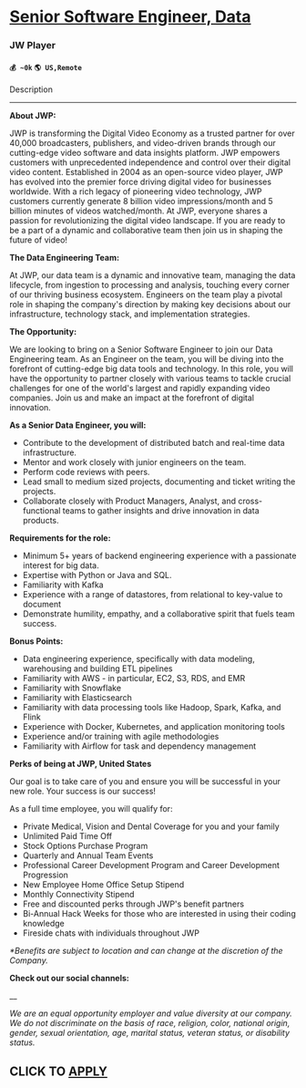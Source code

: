 # [Senior Software Engineer, Data](https://www.remotewlb.com/apply/senior-software-engineer-data-69074)  
### JW Player  
#### `💰 ~0k` `🌎 US,Remote`  

Description

****

**About JWP:**

JWP is transforming the Digital Video Economy as a trusted partner for over 40,000 broadcasters, publishers, and video-driven brands through our cutting-edge video software and data insights platform. JWP empowers customers with unprecedented independence and control over their digital video content. Established in 2004 as an open-source video player, JWP has evolved into the premier force driving digital video for businesses worldwide. With a rich legacy of pioneering video technology, JWP customers currently generate 8 billion video impressions/month and 5 billion minutes of videos watched/month. At JWP, everyone shares a passion for revolutionizing the digital video landscape. If you are ready to be a part of a dynamic and collaborative team then join us in shaping the future of video!

**The Data Engineering Team:**

At JWP, our data team is a dynamic and innovative team, managing the data lifecycle, from ingestion to processing and analysis, touching every corner of our thriving business ecosystem. Engineers on the team play a pivotal role in shaping the company's direction by making key decisions about our infrastructure, technology stack, and implementation strategies.

**The Opportunity:**

We are looking to bring on a Senior Software Engineer to join our Data Engineering team. As an Engineer on the team, you will be diving into the forefront of cutting-edge big data tools and technology. In this role, you will have the opportunity to partner closely with various teams to tackle crucial challenges for one of the world's largest and rapidly expanding video companies. Join us and make an impact at the forefront of digital innovation.

**As a Senior Data Engineer, you will:**

  * Contribute to the development of distributed batch and real-time data infrastructure.
  * Mentor and work closely with junior engineers on the team. 
  * Perform code reviews with peers. 
  * Lead small to medium sized projects, documenting and ticket writing the projects. 
  * Collaborate closely with Product Managers, Analyst, and cross-functional teams to gather insights and drive innovation in data products. 

**Requirements for the role:**

  * Minimum 5+ years of backend engineering experience with a passionate interest for big data.
  * Expertise with Python or Java and SQL. 
  * Familiarity with Kafka
  * Experience with a range of datastores, from relational to key-value to document
  * Demonstrate humility, empathy, and a collaborative spirit that fuels team success. 

**Bonus Points:**

  * Data engineering experience, specifically with data modeling, warehousing and building ETL pipelines
  * Familiarity with AWS - in particular, EC2, S3, RDS, and EMR
  * Familiarity with Snowflake
  * Familiarity with Elasticsearch
  * Familiarity with data processing tools like Hadoop, Spark, Kafka, and Flink
  * Experience with Docker, Kubernetes, and application monitoring tools
  * Experience and/or training with agile methodologies
  * Familiarity with Airflow for task and dependency management

**Perks of being at JWP, United States**

Our goal is to take care of you and ensure you will be successful in your new role. Your success is our success!

As a full time employee, you will qualify for:

  * Private Medical, Vision and Dental Coverage for you and your family
  * Unlimited Paid Time Off
  * Stock Options Purchase Program
  * Quarterly and Annual Team Events
  * Professional Career Development Program and Career Development Progression
  * New Employee Home Office Setup Stipend
  * Monthly Connectivity Stipend
  * Free and discounted perks through JWP's benefit partners
  * Bi-Annual Hack Weeks for those who are interested in using their coding knowledge
  * Fireside chats with individuals throughout JWP

_*Benefits are subject to location and can change at the discretion of the Company._

**Check out our social channels:**

__

_We are an equal opportunity employer and value diversity at our company. We do not discriminate on the basis of race, religion, color, national origin, gender, sexual orientation, age, marital status, veteran status, or disability status._

  
## CLICK TO [APPLY](https://www.remotewlb.com/apply/senior-software-engineer-data-69074)

